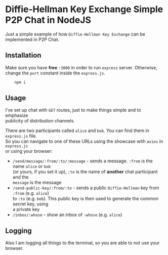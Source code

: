 # Diffie-Hellman Key Exchange Simple P2P Chat in NodeJS
Just a simple example of how `Diffie-Hellman Key Exchange` can be implemented in P2P Chat.

## Installation
Make sure you have **free** `:3000` in order to run `express` server. Otherwise,  
change the `port` constant inside the `express.js`.  

```bash
    npm i
```

## Usage
I've set up chat with `GET` routes, just to make things simple and to emphasize  
publicity of distribution channels.  

There are two participants called `alice` and `bob`. You can find them in `express.js` file.  
So you can navigate to one of these URLs using the showcase with `axios` in `express.js`  
or using your browser:  

* `/send/message/:from/:to/:message` - sends a message. `:from` is the name `alice` or `bob`  
(or yours, if you set it up), `:to` is the name of **another** chat participant and the  
`message` is the message
* `/send-public-key/:from/:to` - sends a public `Diffie-Hellman` key from `:from` (e.g. `alice`)  
to `:to` (e.g. `bob`). This public key is then used to generate the common secret key, using  
a private key
* `/inbox/:whose` - show an inbox of `:whose` (e.g. `alice`)

## Logging
Also I am logging all things to the terminal, so you are able to not use your browser.
